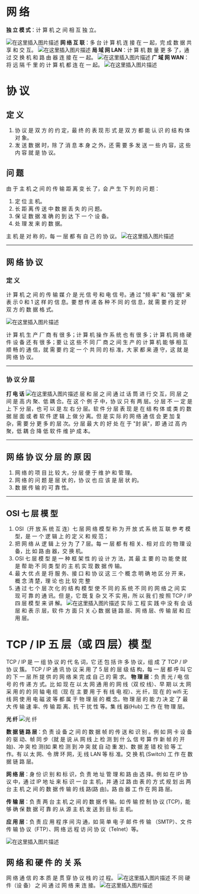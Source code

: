 # 网 络
**独 立 模 式**：计 算 机 之 间 相 互 独 立。

![在这里插入图片描述](https://i-blog.csdnimg.cn/direct/1c084953ab344e75b2e7b3b492e1d624.png)
**网 络 互 联**：多 台 计 算 机 连 接 在 一 起，完 成 数 据 共 享 和 交 互。
![在这里插入图片描述](https://i-blog.csdnimg.cn/direct/53e5dbd0da05478cb0197d9e4d41b227.png)
**局 域 网 LAN**：计 算 机 数 量 更 多 了，通 过 交 换 机 和 路 由 器 连 接 在 一 起。
![在这里插入图片描述](https://i-blog.csdnimg.cn/direct/6e880fb34ced479e81011ad1511ad4b1.png)
**广 域 网 WAN**：将 远 隔 千 里 的 计 算 机 都 连 在 一 起。
![在这里插入图片描述](https://i-blog.csdnimg.cn/direct/b3a8f8b290a3403bba402b466cb678e1.png)
# 协 议
## 定 义
1. 协 议 是 双 方 的 约 定，最 终 的 表 现 形 式 是 双 方 都 能 认 识 的 结 构 体 对 象。
2. 发 送 数 据 时，除 了 消 息 本 身 之 外，还 需 要 多 发 送 一 些 内 容，这 些 内 容 就 是 协 议。

## 问 题
由 于 主 机 之 间 的 传 输 距 离 变 长 了，会 产 生 下 列 的 问 题：
1. 定 位 主 机。
2. 长 距 离 传 送 中 数 据 丢 失 的 问 题。
3. 保 证 数 据 准 确 的 到 达 下 一 个 设 备。
4. 处 理 发 来 的 数 据。

主 机 是 对 称 的，每 一 层 都 有 自 己 的 协 议。
![在这里插入图片描述](https://i-blog.csdnimg.cn/direct/76808fa64ca6419abf040c5b110b0600.png)
***
## 网 络 协 议
### 定 义
计 算 机 之 间 的 传 输 媒 介 是 光 信 号 和 电 信 号。通 过 "频 率" 和 "强 弱" 来 表 示 0 和 1 这 样 的 信 息。要 想 传 递 各 种 不 同 的 信 息，就 需 要 约 定 好 双 方 的 数 据 格 式。

![在这里插入图片描述](https://i-blog.csdnimg.cn/direct/66897a3b549a4a0ea9f68c1f274a142f.png)

计 算 机 生 产 厂 商 有 很 多；计 算 机 操 作 系 统 也 有 很 多；计 算 机 网 络 硬 件 设 备 还 有 很 多；要 让 这 些 不 同 厂 商 之 间 生 产 的 计 算 机 能 够 相 互 顺 畅 的 通 信，就 需 要 约 定 一 个 共 同 的 标 准，大 家 都 来 遵 守，这 就 是 网 络 协 议。
***
### 协 议 分 层
**打 电 话**
![在这里插入图片描述](https://i-blog.csdnimg.cn/direct/f135f75a535c477e8e2b4023e70957b9.png)
层 和 层 之 间 通 过 话 筒 进 行 交 互，同 层 之 间 是 高 内 聚、低 耦 合。在 这 个 例 子 中，协 议 只 有 两 层。分 层 不 一 定 是 上 下 分 层，也 可 以 是 左 右 分 层。软 件 分 层 表 现 是 在 结 构 体 或 类 的 数 据 层 面 或 者 软 件 逻 辑 上 做 分 离。但 是 实 际 的 网 络 通 信 会 更 加 复 杂，需 要 分 更 多 的 层 次。分 层 最 大 的 好 处 在 于 "封 装"，即 通 过 高 内 聚，低 耦 合 降 低 软 件 维 护 成 本。
***
## 网 络 协 议 分 层 的 原 因
1. 网 络 的 项 目 比 较 大，分 层 便 于 维 护 和 管 理。
2. 网 络 的 问 题 是 层 状 的，协 议 也 应 该 是 层 状 的。
3. 数 据 传 输 的 可 靠 性。
***
## OSI 七 层 模 型
1. OSI（开 放 系 统 互 连）七 层 网 络 模 型 称 为 开 放 式 系 统 互 联 参 考 模 型，是 一 个 逻 辑 上 的 定 义 和 规  范；
2. 把 网 络 从 逻 辑 上 分 为 了 7 层。每 一 层 都 有 相 关、相 对 应 的 物 理 设 备，比 如 路 由 器，交 换 机。
3. OSI 七 层 模 型 是 一 种 框 架 性 的 设 计 方 法，其 最 主 要 的 功 能 使 就 是 帮 助 不 同 类 型 的 主 机 实 现 数 据 传 输。
4. 最 大 优 点 是 将 服 务、接 口 和 协 议 这 三 个 概 念 明 确 地 区 分 开 来，概 念 清 楚，理 论 也 比 较 完 整
5. 通 过 七 个 层 次 化 的 结 构 模 型 使 不 同 的 系 统 不 同 的 网 络 之 间 实 现 可 靠 的 通 讯。但 是，它 既 复 杂 又 不 实 用，所 以 我 们 按 照 TCP / IP 四 层 模 型 来 讲 解。
![在这里插入图片描述](https://i-blog.csdnimg.cn/direct/32f45ef30c6a45a182fd7d894293ba29.png)
实 际 工 程 实 践 中 没 有 会 话 层 和 表 示 层，软 件 方 面 只 关 心 数 据 链 路 层、网 络 层、传 输 层 和 应 用 层。
# TCP / IP 五 层（或 四 层）模 型
TCP / IP 是 一 组 协 议 的 代 名 词，它 还 包 括 许 多 协 议，组 成 了 TCP / IP 协 议 簇。
TCP / IP 通 讯 协 议 采 用 了 5 层 的 层 级 结 构，每 一 层 都 呼 叫 它 的 下 一 层 所 提 供 的 网 络 来 完 成 自 己 的 需 求。
**物 理 层**：负 责 光 / 电 信 号 的 传 递 方 式。比 如 现 在 以 太 网 通 用 的 网 线（双 绞 线）、早 期 以 太 网 采 用 的 的 同 轴 电 缆（现 在 主 要 用 于 有 线 电 视）、光 纤，现 在 的 wifi 无 线 网 使 用 电 磁 波 等 都 属 于 物 理 层 的 概 念。物 理 层 的 能 力 决 定 了 最 大 传 输 速 率、传 输 距 离、抗 干 扰 性 等。集 线 器(Hub) 工 作 在 物 理 层。

**光 纤**
![光 纤](https://i-blog.csdnimg.cn/direct/4e4eaa8b36b746af9600859aa85512a7.png)

**数 据 链 路 层**：负 责 设 备 之 间 的 数 据 帧 的 传 送 和 识 别 。例 如 网 卡 设 备 的 驱 动、帧 同 步（就 是 说 从 网 线 上 检 测 到 什 么 信 号 算 作 新 帧 的 开 始)、冲 突 检 测(如 果 检 测 到 冲 突 就 自 动 重 发)、数 据 差 错 校 验 等 工 作。有 以 太 网、令 牌 环 网，无 线 LAN 等 标 准。交 换 机 (Switch) 工 作 在 数 据 链 路 层。

**网 络 层**：身 份 识 别 和 标 识，负 责 地 址 管 理 和 路 由 选 择。例 如 在 IP 协 议 中，通 过 IP 地 址 来 标 识 一 台 主 机，并 通 过 路 由 表 的 方 式 规 划 出 两 台 主 机 之 间 的 数 据 传 输 的 线 路(路 由)。路 由 器 工 作 在 网 路 层。

**传 输 层**：负 责 两 台 主 机 之 间 的 数 据 传 输。如 传 输 控 制 协 议 (TCP)，能 够 确 保 数 据 可 靠 的 从 源 主 机 发 送 到 目 标 主 机。

**应 用 层**：负 责 应 用 程 序 间 沟 通，如 简 单 电 子 邮 件 传 输 （SMTP）、文 件 传 输 协 议（FTP）、网 络 远 程 访 问 协 议（Telnet）等。

![在这里插入图片描述](https://i-blog.csdnimg.cn/direct/fc8a2cde83d0469ebc1411fe1423a033.png)
## 网 络 和 硬 件 的 关 系
网 络 通 信 的 本 质 是 贯 穿 协 议 栈 的 过 程。
![在这里插入图片描述](https://i-blog.csdnimg.cn/direct/922e6fe01aef4a21b24f15dfc6357299.png)
不 同 硬 件（设 备） 之 间 通 过 网 络 来 连 接。
![在这里插入图片描述](https://i-blog.csdnimg.cn/direct/c07fcc9ae5f3444882121aaf9864f6bf.png)